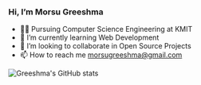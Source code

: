 ### Hi, I’m Morsu Greeshma
- 👩‍💻 Pursuing Computer Science Engineering at KMIT
- 🌱 I’m currently learning Web Development
- 💞️ I’m looking to collaborate in Open Source Projects
- 📫 How to reach me morsugreeshma@gmail.com
<!---
Greeshma855/Greeshma855 is a ✨ special ✨ repository because its `README.md` (this file) appears on your GitHub profile.
You can click the Preview link to take a look at your changes.
--->
![Greeshma's GitHub stats](https://github-readme-stats.vercel.app/api?username=Greeshma855&show_icons=true&theme=radical)
